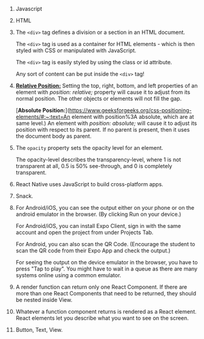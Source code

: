 1. Javascript

2. HTML

3. The `<div>` tag defines a division or a section in an HTML document.

   The `<div>` tag is used as a container for HTML elements - which is then styled with CSS or manipulated with JavaScript.

   The `<div>` tag is easily styled by using the class or id attribute.

   Any sort of content can be put inside the `<div>` tag! 

4. [**Relative Position:**](https://www.geeksforgeeks.org/css-positioning-elements/) Setting the top, right, bottom, and left properties of an element with *position: relative;* property will cause it to adjust from its normal position. The other objects or elements will not fill the gap.

   [**Absolute Position:**](https://www.geeksforgeeks.org/css-positioning-elements/#:~:text=An element with position%3A absolute, which are at same level.) An element with *position: absolute;* will cause it to adjust its position with respect to its parent. If no parent is present, then it uses the document body as parent.

5. The `opacity` property sets the opacity level for an element.

   The opacity-level describes the transparency-level, where 1 is not transparent at all, 0.5 is 50% see-through, and 0 is completely transparent.

6. React Native uses JavaScript to build cross-platform apps.

7. Snack.

8. For Android/iOS, you can see the output either on your phone or on the android emulator in the browser. (By clicking Run on your device.) 

   For Android/iOS, you can install Expo Client, sign in with the same account and open the project from under Projects Tab. 

   For Android, you can also scan the QR Code. (Encourage the student to scan the QR code from their Expo App and check the output.) 

   For seeing the output on the device emulator in the browser, you have to press "Tap to play". You might have to wait in a queue as there are many systems online using a common emulator.

9. A render function can return only one React Component. If there are more than one React Components that need to be returned, they should be nested inside View.

10. Whatever a function component returns is rendered as a React element. React elements let you describe what you want to see on the screen.

11. Button, Text, View.

